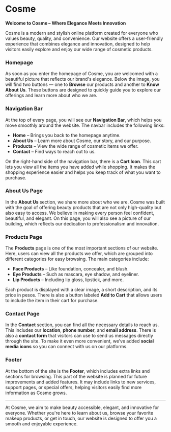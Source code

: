 # Cosme

**Welcome to Cosme – Where Elegance Meets Innovation**

Cosme is a modern and stylish online platform created for everyone who values beauty, quality, and convenience. Our website offers a user-friendly experience that combines elegance and innovation, designed to help visitors easily explore and enjoy our wide range of cosmetic products.

### Homepage

As soon as you enter the homepage of Cosme, you are welcomed with a beautiful picture that reflects our brand's elegance. Below the image, you will find two buttons — one to **Browse** our products and another to **Know About Us**. These buttons are designed to quickly guide you to explore our offerings and learn more about who we are.

### Navigation Bar

At the top of every page, you will see our **Navigation Bar**, which helps you move smoothly around the website. The navbar includes the following links:

- **Home** – Brings you back to the homepage anytime.
- **About Us** – Learn more about Cosme, our story, and our purpose.
- **Products** – View the wide range of cosmetic items we offer.
- **Contact** – Find ways to reach out to us.

On the right-hand side of the navigation bar, there is a **Cart Icon**. This cart lets you view all the items you have added while shopping. It makes the shopping experience easier and helps you keep track of what you want to purchase.

### About Us Page

In the **About Us** section, we share more about who we are. Cosme was built with the goal of offering beauty products that are not only high-quality but also easy to access. We believe in making every person feel confident, beautiful, and elegant. On this page, you will also see a picture of our building, which reflects our dedication to professionalism and innovation.

### Products Page

The **Products** page is one of the most important sections of our website. Here, users can view all the products we offer, which are grouped into different categories for easy browsing. The main categories include:

- **Face Products** – Like foundation, concealer, and blush.
- **Eye Products** – Such as mascara, eye shadow, and eyeliner.
- **Lip Products** – Including lip gloss, lipstick, and more.

Each product is displayed with a clear image, a short description, and its price in pesos. There is also a button labeled **Add to Cart** that allows users to include the item in their cart for purchase.

### Contact Page

In the **Contact** section, you can find all the necessary details to reach us. This includes our **location**, **phone number**, and **email address**. There is also a **contact form** that visitors can use to send us messages directly through the site. To make it even more convenient, we’ve added **social media icons** so you can connect with us on our platforms.

### Footer

At the bottom of the site is the **Footer**, which includes extra links and sections for browsing. This part of the website is planned for future improvements and added features. It may include links to new services, support pages, or special offers, helping visitors easily find more information as Cosme grows.

---
At Cosme, we aim to make beauty accessible, elegant, and innovative for everyone. Whether you're here to learn about us, browse your favorite makeup products, or get in touch, our website is designed to offer you a smooth and enjoyable experience.
